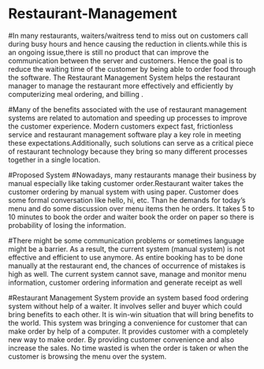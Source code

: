 # Restaurant-Management
#In many restaurants, waiters/waitress tend to miss out on customers call during busy hours and hence causing the reduction in clients.while this is an ongoing issue,there is still no product that can improve the communication between the server and customers. Hence the goal is to reduce the waiting time of the customer by being able to order food through the software. The Restaurant Management System helps the restaurant manager to manage the restaurant more effectively and efficiently by computerizing meal ordering, and billing .

#Many of the benefits associated with the use of restaurant management systems are related to automation and speeding up processes to improve the customer experience. Modern customers expect fast, frictionless service and restaurant management software play a key role in meeting these expectations.Additionally, such solutions can serve as a critical piece of restaurant technology because they bring so many different processes together in a single location.

#Proposed System
#Nowadays, many restaurants manage their business by manual especially like taking customer order.Restaurant waiter takes the customer ordering by manual system with using paper. Customer does some formal conversation like hello, hi, etc. Than he demands for today’s menu and do some discussion over menu items then he orders. It takes 5 to 10 minutes to book the order and waiter book the order on paper so there is probability of losing the information.

#There might be some communication problems or sometimes language might be a barrier. As a result, the current system (manual system) is not effective and efficient to use anymore. As entire booking has to be done manually at the restaurant end, the chances of occurrence of mistakes is high as well. The current system cannot save, manage and monitor menu information, customer ordering information and generate receipt as well

#Restaurant Management System provide an system based food ordering system without help of a waiter. It involves seller and buyer which could bring benefits to each other. It is win-win situation that will bring benefits to the world. This system was bringing a convenience for customer that can make order by help of a computer. It provides customer with a completely new way to make order. By providing customer convenience and also increase the sales. No time wasted is when the order is taken or when the customer is browsing the menu over the system.
